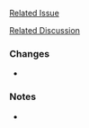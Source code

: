 <!-- Thanks for your contribution! Please read the https://github.com/rpgcp/.github/blob/main/.github/CONTRIBUTING.md before submitting pull request to review -->

<!-- Link all the related issues or discussions with the changes or remove the placeholder links -->
[Related Issue](https://github.com/rpgcp/.github/issues/x)

[Related Discussion](https://github.com/rpgcp/.github/discussions/x)

<!-- Describe the scope of changes for this pull request, the best way it to list all the changes with short description for each -->
### Changes

-

<!-- Share with additional decisions you had to make or other implementation details, warnings, important information -->
### Notes

-
